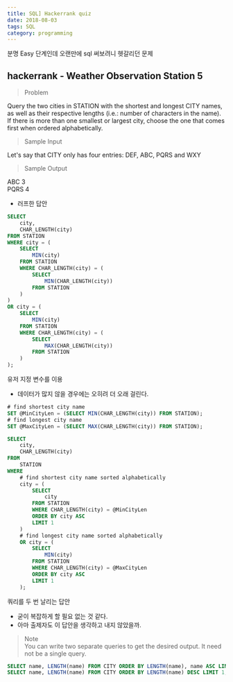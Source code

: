 ```yaml
---
title: SQL] Hackerrank quiz
date: 2018-08-03
tags: SQL
category: programming
---
```

분명 Easy 단계인데 오랜만에 sql 써보려니 헷갈리던 문제


## hackerrank - Weather Observation Station 5
>Problem

Query the two cities in STATION with the shortest and longest CITY names, as well as their respective lengths (i.e.: number of characters in the name). If there is more than one smallest or largest city, choose the one that comes first when ordered alphabetically.

>Sample Input

Let's say that CITY only has four entries: DEF, ABC, PQRS and WXY

>Sample Output

ABC 3<br>PQRS 4


- 러프한 답안

```SQL
SELECT
    city,
    CHAR_LENGTH(city)
FROM STATION
WHERE city = (
    SELECT
        MIN(city)
    FROM STATION
    WHERE CHAR_LENGTH(city) = (
        SELECT
            MIN(CHAR_LENGTH(city))
        FROM STATION
    )
)
OR city = (
    SELECT
        MIN(city)
    FROM STATION
    WHERE CHAR_LENGTH(city) = (
        SELECT
            MAX(CHAR_LENGTH(city))
        FROM STATION
    )
);

```

유저 지정 변수를 이용
- 데이터가 많지 않을 경우에는 오히려 더 오래 걸린다.

```SQL
# find shortest city name
SET @MinCityLen = (SELECT MIN(CHAR_LENGTH(city)) FROM STATION);
# find longest city name
SET @MaxCityLen = (SELECT MAX(CHAR_LENGTH(city)) FROM STATION);

SELECT
    city,
    CHAR_LENGTH(city)
FROM
    STATION
WHERE
    # find shortest city name sorted alphabetically
    city = (
        SELECT
            city
        FROM STATION
        WHERE CHAR_LENGTH(city) = @MinCityLen
        ORDER BY city ASC
        LIMIT 1
    )
    # find longest city name sorted alphabetically
    OR city = (
        SELECT
            MIN(city)
        FROM STATION
        WHERE CHAR_LENGTH(city) = @MaxCityLen
        ORDER BY city ASC
        LIMIT 1
    );
```

쿼리를 두 번 날리는 답안
- 굳이 복잡하게 할 필요 없는 것 같다.
- 아마 출제자도 이 답안을 생각하고 내지 않았을까.

>Note<br>You can write two separate queries to get the desired output. It need not be a single query.

```SQL
SELECT name, LENGTH(name) FROM CITY ORDER BY LENGTH(name), name ASC LIMIT 1;
SELECT name, LENGTH(name) FROM CITY ORDER BY LENGTH(name) DESC LIMIT 1;
```
